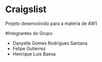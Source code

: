 # Craigslist

Projeto desenvolvido para a matéria de AW1


#Integrantes do Grupo
* Danyelle Gomes Rodrigues Santana
* Felipe Gutierrez
* Henrique Luis Baesa
